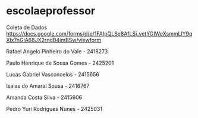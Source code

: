 # escolaeprofessor

Coleta de Dados
https://docs.google.com/forms/d/e/1FAIpQLSe8AfLSi_vetYGIWeXsmmLlY9qXlx7nGiA68JX2rndB4imBSw/viewform

Rafael Angelo Pinheiro do Vale - 2418273

Paulo Henrique de Sousa Gomes - 2425201

Lucas Gabriel Vasconcelos - 2415656

Isaias do Amaral Sousa - 2416767

Amanda Costa Silva - 2415606

Pedro Yuri Rodrigues Nunes - 2425031
